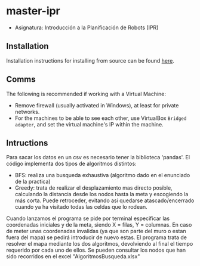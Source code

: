 # master-ipr

- Asignatura: Introducción a la Planificación de Robots (IPR)

## Installation

Installation instructions for installing from source can be found [here](doc/master-ipr-install.md).

## Comms

The following is recommended if working with a Virtual Machine:
- Remove firewall (usually activated in Windows), at least for private networks.
- For the machines to be able to see each other, use VirtualBox `Bridged adapter`, and set the virtual machine's IP within the machine.

## Intructions 
Para sacar los datos en un csv es necesario tener la biblioteca 'pandas'. 
El código implementa dos tipos de algoritmos distintos:
- BFS: realiza una busqueda exhaustiva (algoritmo dado en el enunciado de la practica)
- Greedy: trata de realizar el desplazamiento mas directo posible, calculando la distancia desde los nodos hasta la meta y escogiendo la más corta. Puede retroceder, evitando asi quedarse atascado/encerrado cuando ya ha visitado todas las celdas que lo rodean.

Cuando lanzamos el programa se pide por terminal especificar las coordenadas iniciales y de la meta, siendo X = filas, Y = columnas. 
En caso de meter unas coordenadas invalidas (ya que son parte del muro o estan fuera del mapa) se pedirá introducir de nuevo estas.
El programa trata de resolver el mapa mediante los dos algoritmos, devolviendo al final el tiempo requerido por cada uno de ellos.
Se pueden consultar los nodos que han sido recorridos en el excel "AlgoritmosBusqueda.xlsx"
